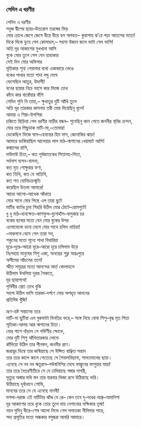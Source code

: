 ### সেদিন এ ধরণীর
সেদিন এ ধরণীর  
সবুজ দ্বীপের ছায়া–উতরোল তরঙ্গের ভিড়  
মোর চোখে জেগে জেগে ধীরে ধীরে হল অপহত– 
কুয়াশায় ঝ’রে পড়া আতসের মতো!  
দিকে দিকে ডুবে গেল কোলাহল,– 
সহসা উজান জলে ভাটা গেল ভাসি!  
অতি দূর আকাশের মুখখানা আসি  
বুকে মোর তুলে গেল যেন হাহাকার  
সেই দিন মোর অভিসার  
মৃত্তিকার শূন্য পেয়ালার ব্যথা একাকারে ভেঙে  
বকের পাখার মতো শাদা লঘু মেঘে  
ভেসেছিল আতুর, উদাসী!  
বনের ছায়ার নিচে ভাসে কার ভিজে চোখ  
কাঁদে কার বারোঁয়ার বাঁশি  
সেদিন শুনি নি তাহা,– 
ক্ষুধাতুর দুটি আঁখি তুলে  
অতি দূর তারকার কামনায় তরী মোর দিয়েছিনু খুলে!  
আমার এ শিরা-উপশিরা  
চকিতে ছিড়িয়া গেল ধরণীর নাড়ীর বন্ধন– 
শুনেছিনু কান পেতে জননীর স্থবির ক্রন্দন,  
মোর তরে পিছুডাক মাটি-মা,–তোমার!  
ডেকেছিল ভিজে ঘাস–হেমন্তের হিম মাস, জোনাকির ঝাড়!  
আমারে ডাকিয়াছিল আলেয়ার লাল মাঠ–শ্মশানের খেয়াঘাট আসি!  
কঙ্কালের রাশি,  
দাউদাউ চিতা,– 
কত পূর্বজাতকের পিতামহ-পিতা,  
সর্বনাশ ব্যসন-বাসনা,  
কত মৃত গোক্ষুরার ফণা,  
কত তিথি, কত যে অতিথি,  
কত শত যোনিচক্রস্মৃতি  
করেছিল উতলা আমারে!  
আধো আলো–আধেক আঁধারে  
মোর সাথে মোর পিছে এল তারা ছুটে  
মাটির বাটের চুমা শিহরি উঠিল মোর ঠোটে–রোমপুটে!  
ধু ধু মাঠ–ধানক্ষেত–কাশফুল–বুনোহাঁস–বালুকার চর  
বকের ছানার মতো যেন মোর বুকের উপর  
এলোমেলো ডানা মেলে মোর সাথে চলিল নাচিয়া!  
–মাঝপথে থেমে গেল তারা সব,  
শকুনের মতো শূন্যে পাখা বিথারিয়া  
দূরে–দূরে–আরো দূরে–আরো দূরে চলিলাম উড়ে  
নিঃসহায় মানুষের শিশু একা, অনন্তের শুক্ল অন্তঃপুরে  
অসীমের আঁচলের তলে!  
স্ফীত সমুদ্রের মতো আনন্দের আর্ত কোলাহলে  
উঠিলাম উথলিয়া দুরন্ত সৈকতে,  
দূর ছায়াপথে!  
পৃথিবীর প্রেত চোখ বুঝি  
সহসা উঠিল ভাসি তারকা-দর্পণে মোর অপহৃত আননের  
প্রতিবিম্ব খুঁজি!  

ভ্রূণ-ভ্রষ্ট সন্তানের তরে  
মাটি-মা ছুটিয়া এল বুকফাটা মিনতির ভরে,– 
সঙ্গে নিয়ে বোবা শিশু–বৃদ্ধ মৃত পিতা  
সূতিকা-আলয় আর শ্মশানের চিতা।  
মোর পাশে দাঁড়াল সে গর্ভিণীর ক্ষোভে,  
মোর দুটি শিশু আঁখিতারকার লোভে  
কাঁদিয়ো উঠিল তার পীনস্তন, জননীর প্রাণ।  
জরায়ূর ডিম্বে তার জন্মিয়াছে সে ঈপ্সিত বাঞ্ছিত সন্তান  
তার তরে কালে কালে পেতেছে সে শৈবালবিছানা, শালতমালের ছায়া।  
এনেছে সে নব নব ঋতুরাগ–পউষনিশির মেঘে ফাল্গুনের ফাগুয়ার মায়া!  
তার তরে বৈতরণীতীরে সে যে ঢালিয়াছে গঙ্গার গাগরী,  
মৃত্যুর অঙ্গার মথি স্তন তার বারবার ভিজা রসে উঠিয়াছে ভরি।  
উঠিয়াছে দূর্বাধানে শোভি,  
মানবের তরে সে যে এনেছে মানবী!  
মশলা-দরাজ এই মাটিটার ঝাঁঝ যে রে– 
কেন তবে দু-দণ্ডের অশ্রু–অমানিশা  
দূর আকাশের তরে বুকে তোর তুলে যায় নেশাখোর মক্ষিকার তৃষা!  
নয়ন মুদিনু ধীরে–শেষ আলো নিভে গেল পলাতকা নীলিমার পারে,  
সদ্য প্রসূতির মতো অন্ধকার বসুন্ধরা আবরি আমারে।  